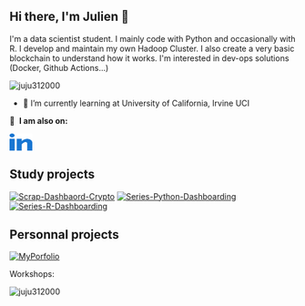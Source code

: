 ## Hi there, I'm Julien 👋

I'm a data scientist student. I mainly code with Python and occasionally with R. I develop and maintain my own Hadoop Cluster. I also create a very basic blockchain to understand how it works. I'm interested in dev-ops solutions (Docker, Github Actions...) 

<p align="left"> <img src="https://komarev.com/ghpvc/?username=juju312000&label=Profile%20views&color=0e75b6&style=flat" alt="juju312000" /> </p>


- 🌱 I’m currently learning at University of California, Irvine UCI

🔗 &nbsp;**I am also on:**
<p align="left">
<a href="https://www.linkedin.com/in/jmarchadier/" target="blank"><img align="center" src="images/linked-in-alt.svg" alt="ramikrispin" height="30" width="40" /></a>

## Study projects

<p align="left">
  <a href="https://github.com/juju312000/Scrap-Dashbaord-Crypto"><img width="400" src="https://github-readme-stats.vercel.app/api/pin/?username=juju312000&repo=Scrap-Dashbaord-Crypto&theme=react&bg_color=1F222E&title_color=F85D7F&icon_color=F8D866&hide_border=true&show_icons=false" alt="Scrap-Dashbaord-Crypto"></a>
  <a href="https://github.com/juju312000/Series-Python-Dashboarding"><img width="400" src="https://github-readme-stats.vercel.app/api/pin/?username=juju312000&repo=Series-Python-Dashboarding&theme=react&bg_color=1F222E&title_color=F85D7F&icon_color=F8D866&hide_border=true&show_icons=false" alt="Series-Python-Dashboarding"></a>
  <a href="https://github.com/juju312000/Series-R-Dashboarding"><img width="400" src="https://github-readme-stats.vercel.app/api/pin/?username=juju312000&repo=Series-R-Dashboarding&hide_border=true&bg_color=1F222E&title_color=F85D7F&icon_color=F8D866&theme=react&show_icons=false" alt="Series-R-Dashboarding"></a>
</p>

## Personnal projects

<p align="left">
  <a href="https://github.com/juju312000/MyPortfolio"><img width="400" src="https://github-readme-stats.vercel.app/api/pin/?username=juju312000&repo=MyPortfolio&theme=react&bg_color=1F222E&title_color=F85D7F&icon_color=F8D866&hide_border=true&show_icons=false" alt="MyPorfolio"></a>
</p>

Workshops:

<p align="left"> <img src="https://github-readme-stats.vercel.app/api?username=juju312000&theme=react&bg_color=1F222E&title_color=F85D7F&icon_color=F8D866&hide_border=true&langs_count=4)" alt="juju312000" />
